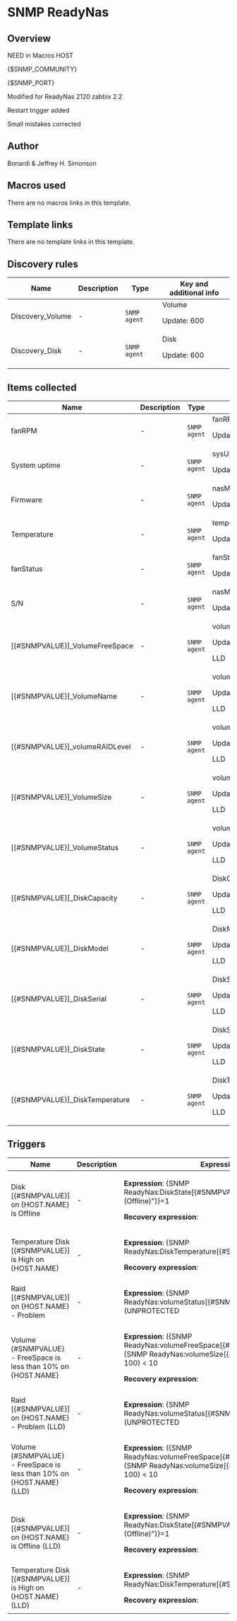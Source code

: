 # SNMP ReadyNas

## Overview

NEED in Macros HOST


{$SNMP\_COMMUNITY}


{$SNMP\_PORT}


 


Modified for ReadyNas 2120 zabbix 2.2


Restart trigger added


Small mistakes corrected



## Author

Bonardi & Jeffrey H. Simonson

## Macros used

There are no macros links in this template.

## Template links

There are no template links in this template.

## Discovery rules

|Name|Description|Type|Key and additional info|
|----|-----------|----|----|
|Discovery_Volume|<p>-</p>|`SNMP agent`|Volume<p>Update: 600</p>|
|Discovery_Disk|<p>-</p>|`SNMP agent`|Disk<p>Update: 600</p>|
## Items collected

|Name|Description|Type|Key and additional info|
|----|-----------|----|----|
|fanRPM|<p>-</p>|`SNMP agent`|fanRPM<p>Update: 30</p>|
|System uptime|<p>-</p>|`SNMP agent`|sysUptime<p>Update: 30</p>|
|Firmware|<p>-</p>|`SNMP agent`|nasMgrSoftwareVersion.0<p>Update: 30</p>|
|Temperature|<p>-</p>|`SNMP agent`|temperatureValue.1<p>Update: 30</p>|
|fanStatus|<p>-</p>|`SNMP agent`|fanStatus<p>Update: 30</p>|
|S/N|<p>-</p>|`SNMP agent`|nasMgrSerialNUM.0<p>Update: 30</p>|
|[{#SNMPVALUE}]_VolumeFreeSpace|<p>-</p>|`SNMP agent`|volumeFreeSpace[{#SNMPVALUE}]<p>Update: 30</p><p>LLD</p>|
|[{#SNMPVALUE}]_VolumeName|<p>-</p>|`SNMP agent`|volumeName[{#SNMPVALUE}]<p>Update: 30</p><p>LLD</p>|
|[{#SNMPVALUE}]_volumeRAIDLevel|<p>-</p>|`SNMP agent`|volumeRAIDLevel[{#SNMPVALUE}]<p>Update: 30</p><p>LLD</p>|
|[{#SNMPVALUE}]_VolumeSize|<p>-</p>|`SNMP agent`|volumeSize[{#SNMPVALUE}]<p>Update: 30</p><p>LLD</p>|
|[{#SNMPVALUE}]_VolumeStatus|<p>-</p>|`SNMP agent`|volumeStatus[{#SNMPVALUE}]<p>Update: 30</p><p>LLD</p>|
|[{#SNMPVALUE}]_DiskCapacity|<p>-</p>|`SNMP agent`|DiskCapacity[{#SNMPVALUE}]<p>Update: 30</p><p>LLD</p>|
|[{#SNMPVALUE}]_DiskModel|<p>-</p>|`SNMP agent`|DiskModel[{#SNMPVALUE}]<p>Update: 30</p><p>LLD</p>|
|[{#SNMPVALUE}]_DiskSerial|<p>-</p>|`SNMP agent`|DiskSerial[{#SNMPVALUE}]<p>Update: 30</p><p>LLD</p>|
|[{#SNMPVALUE}]_DiskState|<p>-</p>|`SNMP agent`|DiskState[{#SNMPVALUE}]<p>Update: 30</p><p>LLD</p>|
|[{#SNMPVALUE}]_DiskTemperature|<p>-</p>|`SNMP agent`|DiskTemperature[{#SNMPVALUE}]<p>Update: 30</p><p>LLD</p>|
## Triggers

|Name|Description|Expression|Priority|
|----|-----------|----------|--------|
|Disk [{#SNMPVALUE}] on {HOST.NAME} is Offline|<p>-</p>|<p>**Expression**: {SNMP ReadyNas:DiskState[{#SNMPVALUE}].regexp("(Offline)")}=1</p><p>**Recovery expression**: </p>|disaster|
|Temperature Disk [{#SNMPVALUE}] is High on {HOST.NAME}|<p>-</p>|<p>**Expression**: {SNMP ReadyNas:DiskTemperature[{#SNMPVALUE}].last(0)}>45</p><p>**Recovery expression**: </p>|high|
|Raid [{#SNMPVALUE}] on {HOST.NAME} - Problem|<p>-</p>|<p>**Expression**: {SNMP ReadyNas:volumeStatus[{#SNMPVALUE}].regexp("(UNPROTECTED|DEGRADED|DEAD|INACTIVE|UNKNOW)")}=1</p><p>**Recovery expression**: </p>|disaster|
|Volume {#SNMPVALUE} - FreeSpace is less than 10% on {HOST.NAME}|<p>-</p>|<p>**Expression**: ({SNMP ReadyNas:volumeFreeSpace[{#SNMPVALUE}].last()} / {SNMP ReadyNas:volumeSize[{#SNMPVALUE}].last()} * 100) < 10</p><p>**Recovery expression**: </p>|high|
|Raid [{#SNMPVALUE}] on {HOST.NAME} - Problem (LLD)|<p>-</p>|<p>**Expression**: {SNMP ReadyNas:volumeStatus[{#SNMPVALUE}].regexp("(UNPROTECTED|DEGRADED|DEAD|INACTIVE|UNKNOW)")}=1</p><p>**Recovery expression**: </p>|disaster|
|Volume {#SNMPVALUE} - FreeSpace is less than 10% on {HOST.NAME} (LLD)|<p>-</p>|<p>**Expression**: ({SNMP ReadyNas:volumeFreeSpace[{#SNMPVALUE}].last()} / {SNMP ReadyNas:volumeSize[{#SNMPVALUE}].last()} * 100) < 10</p><p>**Recovery expression**: </p>|high|
|Disk [{#SNMPVALUE}] on {HOST.NAME} is Offline (LLD)|<p>-</p>|<p>**Expression**: {SNMP ReadyNas:DiskState[{#SNMPVALUE}].regexp("(Offline)")}=1</p><p>**Recovery expression**: </p>|disaster|
|Temperature Disk [{#SNMPVALUE}] is High on {HOST.NAME} (LLD)|<p>-</p>|<p>**Expression**: {SNMP ReadyNas:DiskTemperature[{#SNMPVALUE}].last(0)}>45</p><p>**Recovery expression**: </p>|high|
